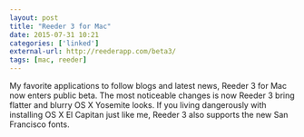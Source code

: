```yaml
---
layout: post
title: "Reeder 3 for Mac"
date: 2015-07-31 10:21
categories: ['linked']
external-url: http://reederapp.com/beta3/
tags: [mac, reeder]
---
```


My favorite applications to follow blogs and latest news, Reeder 3 for Mac now enters public beta. The most noticeable changes is now Reeder 3 bring flatter and blurry OS X Yosemite looks. If you living dangerously with installing OS X El Capitan just like me, Reeder 3 also supports the new San Francisco fonts. 